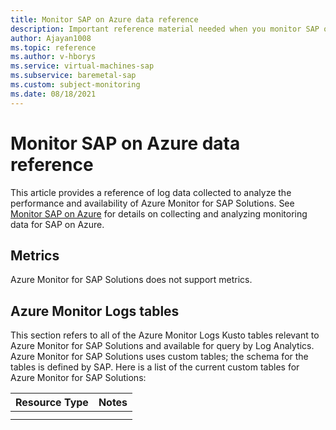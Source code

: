 ```yaml
---
title: Monitor SAP on Azure data reference
description: Important reference material needed when you monitor SAP on Azure. 
author: Ajayan1008
ms.topic: reference
ms.author: v-hborys
ms.service: virtual-machines-sap
ms.subservice: baremetal-sap 
ms.custom: subject-monitoring
ms.date: 08/18/2021
---
```


# Monitor SAP on Azure data reference

This article provides a reference of log data collected to analyze the performance and availability of Azure Monitor for SAP Solutions. See [Monitor SAP on Azure](monitor-sap-on-azure.md) for details on collecting and analyzing monitoring data for SAP on Azure.

## Metrics

Azure Monitor for SAP Solutions does not support metrics.

## Azure Monitor Logs tables

This section refers to all of the Azure Monitor Logs Kusto tables relevant to Azure Monitor for SAP Solutions and available for query by Log Analytics. Azure Monitor for SAP Solutions uses custom tables; the schema for the tables is defined by SAP. Here is a list of the current custom tables for Azure Monitor for SAP Solutions:

|Resource Type | Notes |
|-------|-----|
| | |
| | |
 
